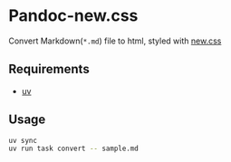 # Pandoc-new.css

Convert Markdown(`*.md`) file to html, styled with [new.css](https://newcss.net/)

## Requirements

- [uv](https://github.com/astral-sh/uv)

## Usage

```sh
uv sync
uv run task convert -- sample.md
```
